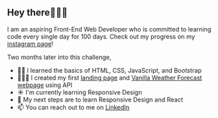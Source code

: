 ## Hey there👩🏼‍💻
I am an aspiring Front-End Web Developer who is committed to learning code every single day for 100 days. Check out my progress on my [instagram page](https://www.instagram.com/p.s.paulina/)!

Two months later into this challenge, 
- 🙌🏻 I learned the basics of HTML, CSS, JavaScript, and Bootstrap 
- 👩🏼‍💻 I created my first [landing page](https://github.com/codedbypolina/landing-page.git) and [Vanilla Weather Forecast webpage](https://github.com/codedbypolina/vanila-weather-app) using API
- ☀ I'm currently learning Responsive Design
- 🌿 My next steps are to learn Responsive Design and React
- 📫 You can reach out to me on [LinkedIn](https://www.linkedin.com/in/polinashliakhina/)

